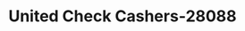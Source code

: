 ---
f_zip-code: 30096
f_state-code: GA
title: United Check Cashers-28088
f_phone: 678-584-0002
f_city-only: Duluth
f_address: 4025 Satellite Boulevard Duluth
f_location-unique-id: '28088'
slug: united-check-cashers-28088
updated-on: '2024-05-30T13:46:58.046Z'
created-on: '2024-05-30T13:36:59.803Z'
published-on: '2024-05-30T13:54:32.469Z'
f_city-state: cms/city/duluth-ga.md
f_company: cms/company/united-check-cashers.md
f_state: cms/state/georgia.md
layout: '[payday-loan].html'
tags: payday-loan
---
